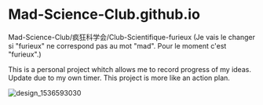 # Mad-Science-Club.github.io

Mad-Science-Club/疯狂科学会/Club-Scientifique-furieux (Je vais le changer si  "furieux" ne correspond pas au mot "mad". Pour le moment c'est "furieux".)

This is a personal project whitch allows me to record progress of my ideas. Update due to my own timer. This project is more like an action plan.

![design_1536593030](https://user-images.githubusercontent.com/14848127/109594779-59408c00-7b4e-11eb-858d-2da6b3d2184f.jpg)

